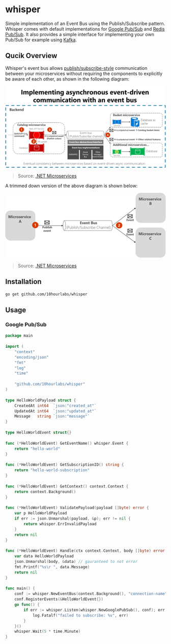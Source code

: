 # whisper

Simple implementation of an Event Bus using the Publish/Subscribe pattern. Whisper comes with default implementations for [Google Pub/Sub](https://cloud.google.com/pubsub/docs/overview) and [Redis Pub/Sub](https://redis.io/docs/manual/pubsub/). It also provides a simple interface for implementing your own Pub/Sub for example using [Kafka](https://kafka.apache.org/documentation/).

## Qucik Overview

Whisper's event bus allows [publish/subscribe-style](https://en.wikipedia.org/wiki/Publish%E2%80%93subscribe_pattern) communication between your microservices without requiring the components to explicitly be aware of each other, as shown in the following diagram:

![event-pubsub](./event-driven-communication.png)
> Source: [.NET Microservices](https://docs.microsoft.com/en-us/dotnet/architecture/microservices/)

A trimmed down version of the above diagram is shown below:

![pubsub-basic](./publish-subscribe-basics.png)
> Source: [.NET Microservices](https://docs.microsoft.com/en-us/dotnet/architecture/microservices/)

## Installation

```bash
go get github.com/10hourlabs/whisper
```

## Usage

### Google Pub/Sub

```go
package main

import (
	"context"
	"encoding/json"
	"fmt"
	"log"
	"time"

	"github.com/10hourlabs/whisper"
)

type HelloWorldPayload struct {
	CreatedAt int64  `json:"created_at"`
	UpdatedAt int64  `json:"updated_at"`
	Message   string `json:"message"`
}

type HelloWorldEvent struct{}

func (*HelloWorldEvent) GetEventName() whisper.Event {
	return "hello-world"
}

func (*HelloWorldEvent) GetSubscriptionID() string {
	return "hello-world-subscription"
}

func (*HelloWorldEvent) GetContext() context.Context {
	return context.Background()
}

func (*HelloWorldEvent) ValidatePayload(payload []byte) error {
	var p HelloWorldPayload
	if err := json.Unmarshal(payload, &p); err != nil {
		return whisper.ErrInvalidPayload
	}
	return nil
}

func (*HelloWorldEvent) Handle(ctx context.Context, body []byte) error {
	var data HelloWorldPayload
	json.Unmarshal(body, &data) // gauranteed to not error
	fmt.Printf("%s\r ", data.Message)
	return nil
}

func main() {
	conf := whisper.NewEventBus(context.Background(), "connection-name")
	conf.RegisterEvents(&HelloWorldEvent{})
	go func() {
		if err := whisper.Listen(whisper.NewGooglePubSub(), conf); err != nil {
			log.Fatalf("failed to subscribe: %v", err)
		}
	}()
	whisper.Wait(5 * time.Minute)
}
```
